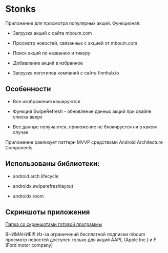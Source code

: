 # Stonks

Приложение для просмотра популярных акций.
Функционал:

* Загрузка акций с сайта mboum.com

* Просмотр новостей, связанных с акцией от mboum.com

* Поиск акций по названию и тикеру

* Добавление акций в избранное

* Загрузка логотипов компаний с сайта finnhub.io

## Особенности

* Все изображения кэшируются

* Функция SwipeRefresh - обновление данных акций при свайпе списка вверх

* Все данные получаются, приложение не блокируется ни в каком случае

Приложение раелизует паттерн MVVP средствами Android Architecture Components

## Использованы библиотеки:

* android.arch.lifecycle

* androidx.swiperefreshlayout

* androidx.room

## Скриншоты приложения

[Папка со скриншотами готовой программы](https://cloud.mail.ru/public/k2MG/BJPahPkkZ)

ВНИМАНИЕ!!! Из-за ограничений бесплатной подписки mboum просмотр новостей доступен только для акций AAPL (Apple Inc.) и F (Ford motor company)


